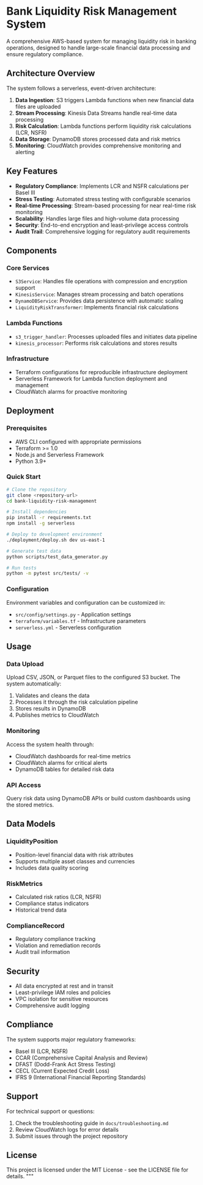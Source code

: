 # Bank Liquidity Risk Management System

A comprehensive AWS-based system for managing liquidity risk in banking operations, designed to handle large-scale financial data processing and ensure regulatory compliance.

## Architecture Overview

The system follows a serverless, event-driven architecture:

1. **Data Ingestion**: S3 triggers Lambda functions when new financial data files are uploaded
2. **Stream Processing**: Kinesis Data Streams handle real-time data processing
3. **Risk Calculation**: Lambda functions perform liquidity risk calculations (LCR, NSFR)
4. **Data Storage**: DynamoDB stores processed data and risk metrics
5. **Monitoring**: CloudWatch provides comprehensive monitoring and alerting

## Key Features

- **Regulatory Compliance**: Implements LCR and NSFR calculations per Basel III
- **Stress Testing**: Automated stress testing with configurable scenarios
- **Real-time Processing**: Stream-based processing for near real-time risk monitoring
- **Scalability**: Handles large files and high-volume data processing
- **Security**: End-to-end encryption and least-privilege access controls
- **Audit Trail**: Comprehensive logging for regulatory audit requirements

## Components

### Core Services

- `S3Service`: Handles file operations with compression and encryption support
- `KinesisService`: Manages stream processing and batch operations  
- `DynamoDBService`: Provides data persistence with automatic scaling
- `LiquidityRiskTransformer`: Implements financial risk calculations

### Lambda Functions

- `s3_trigger_handler`: Processes uploaded files and initiates data pipeline
- `kinesis_processor`: Performs risk calculations and stores results

### Infrastructure

- Terraform configurations for reproducible infrastructure deployment
- Serverless Framework for Lambda function deployment and management
- CloudWatch alarms for proactive monitoring

## Deployment

### Prerequisites

- AWS CLI configured with appropriate permissions
- Terraform >= 1.0
- Node.js and Serverless Framework
- Python 3.9+

### Quick Start

```bash
# Clone the repository
git clone <repository-url>
cd bank-liquidity-risk-management

# Install dependencies
pip install -r requirements.txt
npm install -g serverless

# Deploy to development environment
./deployment/deploy.sh dev us-east-1

# Generate test data
python scripts/test_data_generator.py

# Run tests
python -m pytest src/tests/ -v
```

### Configuration

Environment variables and configuration can be customized in:
- `src/config/settings.py` - Application settings
- `terraform/variables.tf` - Infrastructure parameters
- `serverless.yml` - Serverless configuration

## Usage

### Data Upload

Upload CSV, JSON, or Parquet files to the configured S3 bucket. The system automatically:
1. Validates and cleans the data
2. Processes it through the risk calculation pipeline
3. Stores results in DynamoDB
4. Publishes metrics to CloudWatch

### Monitoring

Access the system health through:
- CloudWatch dashboards for real-time metrics
- CloudWatch alarms for critical alerts
- DynamoDB tables for detailed risk data

### API Access

Query risk data using DynamoDB APIs or build custom dashboards using the stored metrics.

## Data Models

### LiquidityPosition
- Position-level financial data with risk attributes
- Supports multiple asset classes and currencies
- Includes data quality scoring

### RiskMetrics  
- Calculated risk ratios (LCR, NSFR)
- Compliance status indicators
- Historical trend data

### ComplianceRecord
- Regulatory compliance tracking
- Violation and remediation records
- Audit trail information

## Security

- All data encrypted at rest and in transit
- Least-privilege IAM roles and policies
- VPC isolation for sensitive resources
- Comprehensive audit logging

## Compliance

The system supports major regulatory frameworks:
- Basel III (LCR, NSFR)
- CCAR (Comprehensive Capital Analysis and Review)
- DFAST (Dodd-Frank Act Stress Testing)
- CECL (Current Expected Credit Loss)
- IFRS 9 (International Financial Reporting Standards)

## Support

For technical support or questions:
1. Check the troubleshooting guide in `docs/troubleshooting.md`
2. Review CloudWatch logs for error details
3. Submit issues through the project repository

## License

This project is licensed under the MIT License - see the LICENSE file for details.
"""